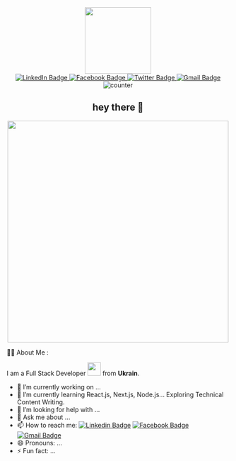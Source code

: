 <!-- **AndySanych/AndySanych** is a ✨ _special_ ✨ repository because its `README.md` (this file) appears on your GitHub profile. -->

<!-- header -->
<div id="header" align="center">
  <img src="https://media.giphy.com/media/IeRdg7gLkfK1ly2mFU/giphy.gif" width="150"/>
<!-- a network of social interactions and personal relationships -->
  <div id="badges">
  <a href="your-linkedin-URL">
    <img src="https://img.shields.io/badge/LinkedIn-0a66c2?style=flat-square&logo=linkedin&logoColor=inherit" alt="LinkedIn Badge"/>
  </a>
  <a href="your-facebook-URL">
    <img src="https://img.shields.io/badge/Facebook-1877f2?style=flat-square&logo=facebook&logoColor=white" alt="Facebook Badge"/>
  </a>
  <a href="your-twitter-URL">
    <img src="https://img.shields.io/badge/Twitter-1d9bf0?style=flat-square&logo=twitter&logoColor=white" alt="Twitter Badge"/>
  </a>
    <a href="your-gmail-URL">
    <img src="https://img.shields.io/badge/Gmail-d3d3d3?style=flat-square&logo=gmail&logoColor=inherit" alt="Gmail Badge"/>
  </a>
</div>
<!--  github profile views counter  -->
  <img src="https://komarev.com/ghpvc/?username=AndySanych&style=flat-square&color=yellowgreen" alt="counter"/>
<!--  title greeting  -->
  <h2>hey there 👋</h2>
</div>
<div align="center">
  <img src="https://media.giphy.com/media/YOqZF2wH00Pr3rye73/giphy.gif" width="500" />
</div>

:man_technologist: About Me :

I am a Full Stack Developer <img src="https://media.giphy.com/media/WUlplcMpOCEmTGBtBW/giphy.gif" width="30"> from **Ukrain**.

<!-- - :telescope: I’m working as a Software Engineer and contributing to frontend and backend for building web applications.

- :seedling: Exploring Technical Content Writing.

- :zap: In my free time, I solve problems on GeeksforGeeks and read tech articles.

- :mailbox:How to reach me: [![Linkedin Badge](https://img.shields.io/badge/-kakbar-blue?style=flat&logo=Linkedin&logoColor=white)](your-linkedin-url)

Here are some ideas to get you started: -->

- 🔭 I’m currently working on ...
- 🌱 I’m currently learning React.js, Next.js, Node.js... Exploring Technical Content Writing.
- 🤔 I’m looking for help with ...
- 💬 Ask me about ...
- 📫 How to reach me: [![Linkedin Badge](https://img.shields.io/badge/-View_my_LinkeIn_Profile-0a66c2?style=flat&logo=Linkedin&logoColor=inherit)](your-linkedin-url) [![Facebook Badge](https://img.shields.io/badge/-Find_me_on_Facebook-1877f2?style=flat&logo=Facebook&logoColor=white)](your-facebook-url) [![Gmail Badge](https://img.shields.io/badge/-Email_me-d3d3d3?style=flat&logo=Gmail&logoColor=inherit)](andy.machula@gmail.com)
- 😄 Pronouns: ...
- ⚡ Fun fact: ...

